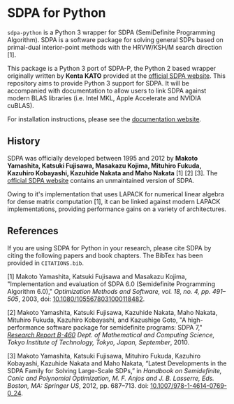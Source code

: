 # SDPA for Python

`sdpa-python` is a Python 3 wrapper for SDPA (SemiDefinite Programming Algorithm). SDPA is a software package for solving general SDPs based on primal-dual interior-point methods with the HRVW/KSH/M search direction [1].

This package is a Python 3 port of SDPA-P, the Python 2 based wrapper originally written by **Kenta KATO** provided at the [official SDPA website](http://sdpa.sourceforge.net/download.html). This repository aims to provide Python 3 support for SDPA. It will be accompanied with documentation to allow users to link SDPA against modern BLAS libraries (i.e. Intel MKL, Apple Accelerate and NVIDIA cuBLAS).

For installation instructions, please see the [documentation website](https://sdpa-python.github.io).

## History

SDPA was officially developed between 1995 and 2012 by **Makoto Yamashita, Katsuki Fujisawa, Masakazu Kojima, Mituhiro Fukuda, Kazuhiro Kobayashi, Kazuhide Nakata and Maho Nakata** [1] [2] [3]. The [official SDPA website](http://sdpa.sourceforge.net/download.html) contains an unmaintained version of SDPA.

Owing to it's implementation that uses LAPACK for numerical linear algebra for dense matrix computation [1], it can be linked against modern LAPACK implementations, providing performance gains on a variety of architectures.

## References

If you are using SDPA for Python in your research, please cite SDPA by citing the following papers and book chapters. The BibTex has been provided in `CITATIONS.bib`.

[1] Makoto Yamashita, Katsuki Fujisawa and Masakazu Kojima, "Implementation and evaluation of SDPA 6.0 (Semidefinite Programming Algorithm 6.0)," *Optimization Methods and Software, vol. 18, no. 4, pp. 491–505*, 2003, doi: [10.1080/1055678031000118482](https://doi.org/10.1080/1055678031000118482).

[2] Makoto Yamashita, Katsuki Fujisawa, Kazuhide Nakata, Maho Nakata, Mituhiro Fukuda, Kazuhiro Kobayashi, and Kazushige Goto, "A high-performance software package for semidefinite programs: SDPA 7," *[Research Report B-460](http://www.optimization-online.org/DB_HTML/2010/01/2531.html) Dept. of Mathematical and Computing Science, Tokyo Institute of Technology, Tokyo, Japan, September*, 2010.

[3] Makoto Yamashita, Katsuki Fujisawa, Mituhiro Fukuda, Kazuhiro Kobayashi, Kazuhide Nakata and Maho Nakata, “Latest Developments in the SDPA Family for Solving Large-Scale SDPs,” in *Handbook on Semidefinite, Conic and Polynomial Optimization, M. F. Anjos and J. B. Lasserre, Eds. Boston, MA: Springer US*, 2012, pp. 687–713. doi: [10.1007/978-1-4614-0769-0_24](https://doi.org/10.1007/978-1-4614-0769-0_24).
